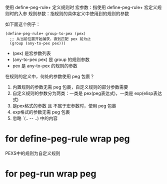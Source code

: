 使用 define-peg-rule+ 定义规则时
宏参数：指使用 define-peg-rule+ 宏定义规则时的入参
规则参数：指规则的具体定义中使用到的规则的参数

如下面这个例子：

```
(define-peg-rule+ group-to-pex (pex)
  ;; 从当前位置开始捕获，直到匹配 pex 前为止
  (group (any-to-pex pex)))
```

- (pex) 是宏参数列表
- (any-to-pex pex) 是 group 的规则参数
- pex 是 any-to-pex 的规则的参数

在规则的定义中，何处的参数使用 peg 包裹？
1. 内置规则的参数无需 peg 包裹，自定义规则的部分参数需要
2. 自定义规则的参数分为两类：一类是 pex(peg表达式)，一类是 exp(elisp表达式)
3. 是pex格式的参数 且 不属于宏参数时，使用 peg 包裹
4. exp格式的参数无需 peg 包裹
5. 忽略 `(.. -- ..) 中的内容

# for define-peg-rule wrap peg
PEXS中的规则为自定义规则

# for peg-run wrap peg
